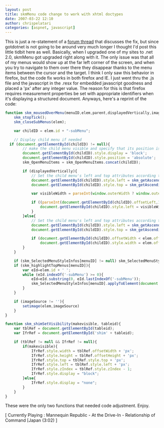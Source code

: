 ```yaml
---
layout: post
title: skmMenu code change to work with xhtml doctypes
date: 2007-03-22 12:10
author: chrispelatari
categories: [aspnet, javascript]
---
```


This is just a re-statement of a [forum
thread](http://www.gotdotnet.com/workspaces/messageboard/thread.aspx?id=a8ee64df-8f2a-483f-8594-10aaa66988ce&amp;threadid=48c4a040-054b-49f3-b40a-bc3fffa2ee97) that discusses the fix, but since gotdotnet is not going to be
around very much longer I thought I'd post this little tidbit here as well.
Basically, when I upgraded one of my sites to .net 2.0, skmMenu got upgraded
right along with it. The only issue was that all of my menus would show up at
the far left corner of the screen, and when you try to navigate to them over
there they disappear thanks to the menu items between the cursor and the target.
I think I only saw this behavior in firefox, but the code fix works in both
firefox and IE. I just went thru the .js file and the javascript in the .resx
for embedded javascript goodness and placed a 'px' after any integer value. The
reason for this is that firefox requires measurement properties be set with
appropriate identifiers when it's displaying a structured document. Anyways,
here's a reprint of the code:

```javascript
function skm_mousedOverMenu(menuID,elem,parent,displayedVertically,imageSource){
	skm_stopTick();
	skm_closeSubMenus(elem);

	var childID = elem.id + "-subMenu";  

	// Display child menu if needed
  if (document.getElementById(childID) != null){  
		// make the child menu visible and specify that its position is specified in absolute coordinates
		document.getElementById(childID).style.display = 'block';
		document.getElementById(childID).style.position = 'absolute';
		skm_OpenMenuItems = skm_OpenMenuItems.concat(childID);

		if (displayedVertically){
			// Set the child menu's left and top attributes according to the menu's offsets
			document.getElementById(childID).style.left = skm_getAscendingLefts(parent) + parent.offsetWidth + 'px';
			document.getElementById(childID).style.top = skm_getAscendingTops(elem) + 'px';

			var visibleWidth = parseInt(window.outerWidth ? window.outerWidth - 9 : document.body.clientWidth, 10 + 'px');

			if ((parseInt(document.getElementById(childID).offsetLeft,10 + 'px') + parseInt(document.getElementById(childID).offsetWidth, 10 + 'px')) > visibleWidth) {
				document.getElementById(childID).style.left = visibleWidth - parseInt(document.getElementById(childID).offsetWidth, 10 + 'px');
			}
		}else{  
			// Set the child menu's left and top attributes according to the menu's offsets
			document.getElementById(childID).style.left = skm_getAscendingLefts(elem) + 'px';
			document.getElementById(childID).style.top = skm_getAscendingTops(parent) + parent.offsetHeight + 'px';

			if (document.getElementById(childID).offsetWidth < elem.offsetWidth)
				document.getElementById(childID).style.width = elem.offsetWidth + 'px';
		}
	}

	if (skm_SelectedMenuStyleInfos[menuID] != null) skm_SelectedMenuStyleInfos[menuID].applyToElement(elem);
	if (skm_highlightTopMenus[menuID]){
		var eId=elem.id + ' ';
		while (eId.indexOf('-subMenu') >= 0){
			eId=eId.substring(0, eId.lastIndexOf('-subMenu'));
			skm_SelectedMenuStyleInfos[menuID].applyToElement(document.getElementById(eId));
		}
	}

	if (imageSource != ''){
		setimage(elem,imageSource)
	}
}

function skm_shimSetVisibility(makevisible, tableid){
	var tblRef = document.getElementById(tableid);
	var IfrRef = document.getElementById('shim' + tableid);

	if (tblRef != null && IfrRef != null){
		if(makevisible){
			IfrRef.style.width = tblRef.offsetWidth + 'px';
			IfrRef.style.height = tblRef.offsetHeight + 'px';
			IfrRef.style.top = tblRef.style.top + 'px';
			IfrRef.style.left = tblRef.style.left + 'px';
			IfrRef.style.zIndex = tblRef.style.zIndex - 1;
			IfrRef.style.display = "block";
		}else{
			IfrRef.style.display = "none";
		}
	}
}
```

These were the only two functions that needed code adjustment. Enjoy.

[ Currently Playing : Mannequin Republic - At the Drive-In -
Relationship of Command [Japan (3:02) ]
